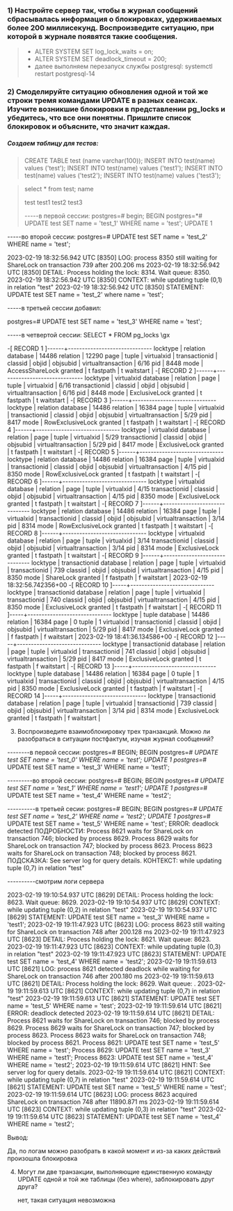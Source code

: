 ### 1) Настройте сервер так, чтобы в журнал сообщений сбрасывалась информация о блокировках, удерживаемых более 200 миллисекунд. Воспроизведите ситуацию, при которой в журнале появятся такие сообщения.

>    - ALTER SYSTEM SET log_lock_waits = on;
>    - ALTER SYSTEM SET deadlock_timeout = 200;
>    - далее выполняем перезапуск службы postgresql:
>      systemctl restart postgresql-14

### 2) Смоделируйте ситуацию обновления одной и той же строки тремя командами UPDATE в разных сеансах. Изучите возникшие блокировки в представлении pg_locks и убедитесь, что все они понятны. Пришлите список блокировок и объясните, что значит каждая.

##### Создаем таблицу для тестов:

>  CREATE TABLE test (name varchar(100));
>  INSERT INTO test(name) values ('test');
>  INSERT INTO test(name) values ('test1');
>  INSERT INTO test(name) values ('test2');
>  INSERT INTO test(name) values ('test3');


>  select * from test;
>   name  
> 
>   test
>   test1
>   test2
>   test3
> 
>
>  -----в первой сессии:
>  postgres=# begin;
>  BEGIN
>  postgres=*# UPDATE test SET name = 'test_1' WHERE name = 'test';
>  UPDATE 1

-----во второй сессии:
postgres=# UPDATE test SET name = 'test_2' WHERE name = 'test';

2023-02-19 18:32:56.942 UTC [8350] LOG:  process 8350 still waiting for ShareLock on transaction 739 after 200.206 ms
2023-02-19 18:32:56.942 UTC [8350] DETAIL:  Process holding the lock: 8314. Wait queue: 8350.
2023-02-19 18:32:56.942 UTC [8350] CONTEXT:  while updating tuple (0,1) in relation "test"
2023-02-19 18:32:56.942 UTC [8350] STATEMENT:  UPDATE test SET name = 'test_2' where name = 'test';

-----в третьей сессии добавил:

postgres=# UPDATE test SET name = 'test_3' WHERE name = 'test';

-----в четвертой сессии:
SELECT * FROM pg_locks \gx

-[ RECORD 1 ]------+------------------------------
locktype           | relation
database           | 14486
relation           | 12290
page               | 
tuple              | 
virtualxid         | 
transactionid      | 
classid            | 
objid              | 
objsubid           | 
virtualtransaction | 6/16
pid                | 8448
mode               | AccessShareLock
granted            | t
fastpath           | t
waitstart          | 
-[ RECORD 2 ]------+------------------------------
locktype           | virtualxid
database           | 
relation           | 
page               | 
tuple              | 
virtualxid         | 6/16
transactionid      | 
classid            | 
objid              | 
objsubid           | 
virtualtransaction | 6/16
pid                | 8448
mode               | ExclusiveLock
granted            | t
fastpath           | t
waitstart          | 
-[ RECORD 3 ]------+------------------------------
locktype           | relation
database           | 14486
relation           | 16384
page               | 
tuple              | 
virtualxid         | 
transactionid      | 
classid            | 
objid              | 
objsubid           | 
virtualtransaction | 5/29
pid                | 8417
mode               | RowExclusiveLock
granted            | t
fastpath           | t
waitstart          | 
-[ RECORD 4 ]------+------------------------------
locktype           | virtualxid
database           | 
relation           | 
page               | 
tuple              | 
virtualxid         | 5/29
transactionid      | 
classid            | 
objid              | 
objsubid           | 
virtualtransaction | 5/29
pid                | 8417
mode               | ExclusiveLock
granted            | t
fastpath           | t
waitstart          | 
-[ RECORD 5 ]------+------------------------------
locktype           | relation
database           | 14486
relation           | 16384
page               | 
tuple              | 
virtualxid         | 
transactionid      | 
classid            | 
objid              | 
objsubid           | 
virtualtransaction | 4/15
pid                | 8350
mode               | RowExclusiveLock
granted            | t
fastpath           | t
waitstart          | 
-[ RECORD 6 ]------+------------------------------
locktype           | virtualxid
database           | 
relation           | 
page               | 
tuple              | 
virtualxid         | 4/15
transactionid      | 
classid            | 
objid              | 
objsubid           | 
virtualtransaction | 4/15
pid                | 8350
mode               | ExclusiveLock
granted            | t
fastpath           | t
waitstart          | 
-[ RECORD 7 ]------+------------------------------
locktype           | relation
database           | 14486
relation           | 16384
page               | 
tuple              | 
virtualxid         | 
transactionid      | 
classid            | 
objid              | 
objsubid           | 
virtualtransaction | 3/14
pid                | 8314
mode               | RowExclusiveLock
granted            | t
fastpath           | t
waitstart          | 
-[ RECORD 8 ]------+------------------------------
locktype           | virtualxid
database           | 
relation           | 
page               | 
tuple              | 
virtualxid         | 3/14
transactionid      | 
classid            | 
objid              | 
objsubid           | 
virtualtransaction | 3/14
pid                | 8314
mode               | ExclusiveLock
granted            | t
fastpath           | t
waitstart          | 
-[ RECORD 9 ]------+------------------------------
locktype           | transactionid
database           | 
relation           | 
page               | 
tuple              | 
virtualxid         | 
transactionid      | 739
classid            | 
objid              | 
objsubid           | 
virtualtransaction | 4/15
pid                | 8350
mode               | ShareLock
granted            | f
fastpath           | f
waitstart          | 2023-02-19 18:32:56.742356+00
-[ RECORD 10 ]-----+------------------------------
locktype           | transactionid
database           | 
relation           | 
page               | 
tuple              | 
virtualxid         | 
transactionid      | 740
classid            | 
objid              | 
objsubid           | 
virtualtransaction | 4/15
pid                | 8350
mode               | ExclusiveLock
granted            | t
fastpath           | f
waitstart          | 
-[ RECORD 11 ]-----+------------------------------
locktype           | tuple
database           | 14486
relation           | 16384
page               | 0
tuple              | 1
virtualxid         | 
transactionid      | 
classid            | 
objid              | 
objsubid           | 
virtualtransaction | 5/29
pid                | 8417
mode               | ExclusiveLock
granted            | f
fastpath           | f
waitstart          | 2023-02-19 18:41:36.134586+00
-[ RECORD 12 ]-----+------------------------------
locktype           | transactionid
database           | 
relation           | 
page               | 
tuple              | 
virtualxid         | 
transactionid      | 741
classid            | 
objid              | 
objsubid           | 
virtualtransaction | 5/29
pid                | 8417
mode               | ExclusiveLock
granted            | t
fastpath           | f
waitstart          | 
-[ RECORD 13 ]-----+------------------------------
locktype           | tuple
database           | 14486
relation           | 16384
page               | 0
tuple              | 1
virtualxid         | 
transactionid      | 
classid            | 
objid              | 
objsubid           | 
virtualtransaction | 4/15
pid                | 8350
mode               | ExclusiveLock
granted            | t
fastpath           | f
waitstart          | 
-[ RECORD 14 ]-----+------------------------------
locktype           | transactionid
database           | 
relation           | 
page               | 
tuple              | 
virtualxid         | 
transactionid      | 739
classid            | 
objid              | 
objsubid           | 
virtualtransaction | 3/14
pid                | 8314
mode               | ExclusiveLock
granted            | t
fastpath           | f
waitstart          | 



3) Воспроизведите взаимоблокировку трех транзакций. Можно ли разобраться в ситуации постфактум, изучая журнал сообщений?

--------в первой сессии:
postgres=# BEGIN;
BEGIN
postgres=*# UPDATE test SET name = 'test_0' WHERE name = 'test';
UPDATE 1
postgres=*# UPDATE test SET name = 'test_3' WHERE name = 'test1';

---------во второй сессии:
postgres=# BEGIN;
BEGIN
postgres=*# UPDATE test SET name = 'test_1' WHERE name = 'test1';
UPDATE 1
postgres=*# UPDATE test SET name = 'test_4' WHERE name = 'test2';

----------в третьей сесии:
postgres=# BEGIN;
BEGIN
postgres=*# UPDATE test SET name = 'test_2' WHERE name = 'test2';
UPDATE 1
postgres=*# UPDATE test SET name = 'test_5' WHERE name = 'test';
ERROR:  deadlock detected
ПОДРОБНОСТИ:  Process 8621 waits for ShareLock on transaction 746; blocked by process 8629.
Process 8629 waits for ShareLock on transaction 747; blocked by process 8623.
Process 8623 waits for ShareLock on transaction 748; blocked by process 8621.
ПОДСКАЗКА:  See server log for query details.
КОНТЕКСТ:  while updating tuple (0,7) in relation "test"


----------смотрим логи сервера

2023-02-19 19:10:54.937 UTC [8629] DETAIL:  Process holding the lock: 8623. Wait queue: 8629.
2023-02-19 19:10:54.937 UTC [8629] CONTEXT:  while updating tuple (0,2) in relation "test"
2023-02-19 19:10:54.937 UTC [8629] STATEMENT:  UPDATE test SET name = 'test_3' WHERE name = 'test1';
2023-02-19 19:11:47.923 UTC [8623] LOG:  process 8623 still waiting for ShareLock on transaction 748 after 200.128 ms
2023-02-19 19:11:47.923 UTC [8623] DETAIL:  Process holding the lock: 8621. Wait queue: 8623.
2023-02-19 19:11:47.923 UTC [8623] CONTEXT:  while updating tuple (0,3) in relation "test"
2023-02-19 19:11:47.923 UTC [8623] STATEMENT:  UPDATE test SET name = 'test_4' WHERE name = 'test2';
2023-02-19 19:11:59.613 UTC [8621] LOG:  process 8621 detected deadlock while waiting for ShareLock on transaction 746 after 200.180 ms
2023-02-19 19:11:59.613 UTC [8621] DETAIL:  Process holding the lock: 8629. Wait queue: .
2023-02-19 19:11:59.613 UTC [8621] CONTEXT:  while updating tuple (0,7) in relation "test"
2023-02-19 19:11:59.613 UTC [8621] STATEMENT:  UPDATE test SET name = 'test_5' WHERE name = 'test';
2023-02-19 19:11:59.614 UTC [8621] ERROR:  deadlock detected
2023-02-19 19:11:59.614 UTC [8621] DETAIL:  Process 8621 waits for ShareLock on transaction 746; blocked by process 8629.
	Process 8629 waits for ShareLock on transaction 747; blocked by process 8623.
	Process 8623 waits for ShareLock on transaction 748; blocked by process 8621.
	Process 8621: UPDATE test SET name = 'test_5' WHERE name = 'test';
	Process 8629: UPDATE test SET name = 'test_3' WHERE name = 'test1';
	Process 8623: UPDATE test SET name = 'test_4' WHERE name = 'test2';
2023-02-19 19:11:59.614 UTC [8621] HINT:  See server log for query details.
2023-02-19 19:11:59.614 UTC [8621] CONTEXT:  while updating tuple (0,7) in relation "test"
2023-02-19 19:11:59.614 UTC [8621] STATEMENT:  UPDATE test SET name = 'test_5' WHERE name = 'test';
2023-02-19 19:11:59.614 UTC [8623] LOG:  process 8623 acquired ShareLock on transaction 748 after 11890.871 ms
2023-02-19 19:11:59.614 UTC [8623] CONTEXT:  while updating tuple (0,3) in relation "test"
2023-02-19 19:11:59.614 UTC [8623] STATEMENT:  UPDATE test SET name = 'test_4' WHERE name = 'test2';

Вывод:

Да, по логам можно разобрать в какой момент и из-за каких действий произошла блокировка


4) Могут ли две транзакции, выполняющие единственную команду UPDATE одной и той же таблицы (без where), заблокировать друг друга?

    нет, такая ситуация невозможна
